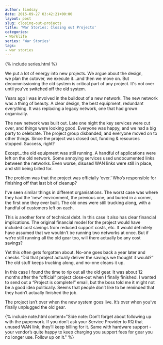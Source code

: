 ```yaml
---
author: lindsay
date: 2015-09-27 03:42:21+00:00
layout: post
slug: closing-out-projects
title: 'War Stories: Closing out Projects'
categories:
- Worklife
series: 'War Stories'
tags:
- war stories
---
```


{% include series.html %}

We put a lot of energy into new projects. We argue about the design, we plan the cutover, we execute it...and then we move on. But decommissioning the old system is critical part of any project. It's not over until you've switched off the old system.

Years ago I was involved in the buildout of a new network. The new network was a thing of beauty. A clear design, the best equipment, redundant everything. It was replacing a legacy network, one that had grown organically.

The new network was built out. Late one night the key services were cut over, and things were looking good. Everyone was happy, and we had a big party to celebrate. The project group disbanded, and everyone moved on to other things. Since the project was closed out, funding & resources stopped. Success, right?

Except…the old equipment was still running. A handful of applications were left on the old network. Some annoying services used undocumented links between the networks. Even worse, disused WAN links were still in place, and still being billed for.

The problem was that the project was officially ‘over.’ Who’s responsible for finishing off that last bit of cleanup?

I’ve seen similar things in different organisations. The worst case was where they had the 'new' environment, the previous one, and buried in a corner, the first one they ever built. The old ones were still trucking along, with a handful of customers left on each.

This is another form of technical debt. In this case it also has clear financial implications. The original financial model for the project would have included cost savings from reduced support costs, etc. It would definitely have assumed that we wouldn't be running two networks at once. But if we’re still running all the old gear too, will there actually be any cost savings?

Yet this often gets forgotten about. No-one goes back a year later and checks “Did that project actually deliver the savings we thought it would?” The old stuff keeps trucking along, and no-one cleans it up.

In this case I found the time to rip out all the old gear. It was about 12 months after the “official” project close-out when I finally finished. I wanted to send out a “Project is complete!” email, but the boss told me it might not be a good idea politically. Seems that people don’t like to be reminded that they hadn’t actually finished the job.

The project isn’t over when the new system goes live. It’s over when you’ve finally unplugged the old gear.

{% include note.html content="Side note: Don’t forget about following up with the paperwork. If you don’t ask your Service Provider to RQ that unused WAN link, they’ll keep billing for it. Same with hardware support - your vendor’s quite happy to keep charging you support fees for gear you no longer use. Follow up on it." %}

